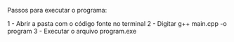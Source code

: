 Passos para executar o programa:

1 - Abrir a pasta com o código fonte no terminal
2 - Digitar g++ main.cpp -o program 
3 - Executar o arquivo program.exe